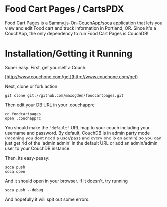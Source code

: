 # Food Cart Pages / CartsPDX

Food Cart Pages is a [Sammy.js-On-CouchApp/soca](http://github.com/quirkey/soca) application that lets you view and edit Food cart and truck information in Portland, OR. Since it's a CouchApp, the only dependency to run Food Cart Pages is CouchDB!

# Installation/Getting it Running

Super easy. First, get yourself a Couch: 

[http://www.couchone.com/get](http://www.couchone.com/get)

Next, clone or fork action:

    git clone git://github.com/maxogden/foodcartpages.git
    
Then edit your DB URL in your .couchapprc
    
    cd foodcartpages
    open .couchapprc
    
You should make the `"default"` URL map to your couch including your username and password. By default, CouchDB is in admin party mode (meaning you dont need a user/pass and every one is an admin) so you can just get rid of the 'admin:admin' in the default URL or add an admin/admin user to your CouchDB instance.

Then, its easy-peasy:

    soca push
    soca open 
    
And it should open in your browser. If it doesn't, try running 

    soca push --debug 
    
And hopefully it will spit out some errors.





    